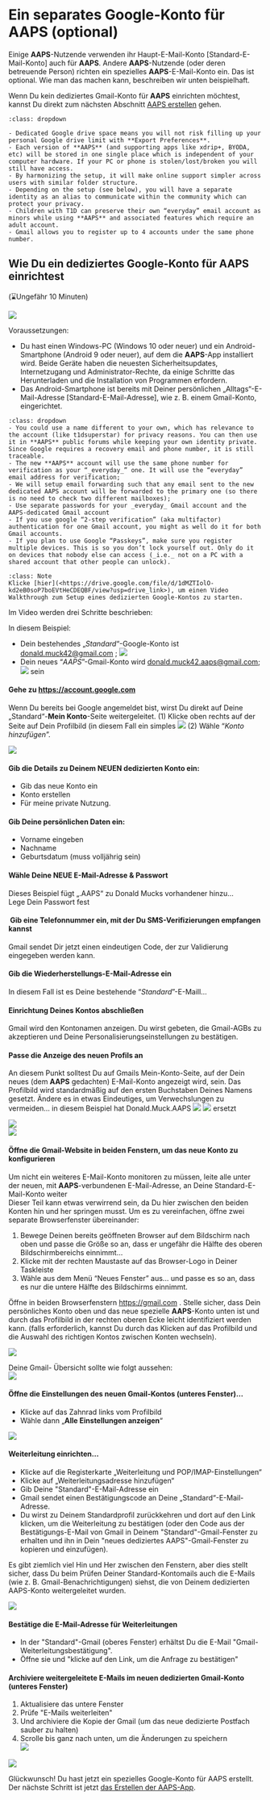 # Ein separates Google-Konto für AAPS (optional)

Einige **AAPS**-Nutzende verwenden ihr Haupt-E-Mail-Konto [Standard-E-Mail-Konto] auch für **AAPS**. Andere **AAPS**-Nutzende (oder deren betreuende Person) richten ein spezielles **AAPS**-E-Mail-Konto ein. Das ist optional. Wie man das machen kann, beschreiben wir unten beispielhaft.

Wenn Du kein dediziertes Gmail-Konto für **AAPS** einrichten möchtest, kannst Du direkt zum nächsten Abschnitt [AAPS erstellen](building-AAPS.md) gehen.

```{admonition} Advantages of a dedicated Google account for AAPS
:class: dropdown

- Dedicated Google drive space means you will not risk filling up your personal Google drive limit with **Export Preferences**.
- Each version of **AAPS** (and supporting apps like xdrip+, BYODA, etc) will be stored in one single place which is independent of your computer hardware. If your PC or phone is stolen/lost/broken you will still have access.
- By harmonizing the setup, it will make online support simpler across users with similar folder structure.
- Depending on the setup (see below), you will have a separate identity as an alias to communicate within the community which can protect your privacy. 
- Children with T1D can preserve their own “everyday” email account as minors while using **AAPS** and associated features which require an adult account.
- Gmail allows you to register up to 4 accounts under the same phone number.
```

## Wie Du ein dediziertes Google-Konto für AAPS einrichtest

(⌛Ungefähr 10 Minuten)

![](../images/Building-the-App/building_0001.png)

Voraussetzungen:

- Du hast einen Windows-PC (Windows 10 oder neuer) und ein Android-Smartphone (Android 9 oder neuer), auf dem die **AAPS**-App installiert wird. Beide Geräte haben die neuesten Sicherheitsupdates, Internetzugang und Administrator-Rechte, da einige Schritte das Herunterladen und die Installation von Programmen erfordern.
- Das Android-Smartphone ist bereits mit Deiner persönlichen „Alltags“-E-Mail-Adresse [Standard-E-Mail-Adresse], wie z. B. einem Gmail-Konto, eingerichtet.

```{admonition} Things to consider when setting up your new account
:class: dropdown
- You could use a name different to your own, which has relevance to the account (like t1dsuperstar) for privacy reasons. You can then use it in **AAPS** public forums while keeping your own identity private. Since Google requires a recovery email and phone number, it is still traceable.
- The new **AAPS** account will use the same phone number for verification as your “_everyday_” one. It will use the “everyday” email address for verification;
- We will setup email forwarding such that any email sent to the new dedicated AAPS account will be forwarded to the primary one (so there is no need to check two different mailboxes);
- Use separate passwords for your _everyday_ Gmail account and the AAPS-dedicated Gmail account
- If you use google “2-step verification” (aka multifactor) authentication for one Gmail account, you might as well do it for both Gmail accounts.
- If you plan to use Google “Passkeys”, make sure you register multiple devices. This is so you don’t lock yourself out. Only do it on devices that nobody else can access (_i.e._ not on a PC with a shared account that other people can unlock).
```



```{admonition} Video Walkthrough! 
:class: Note
Klicke [hier](<https://drive.google.com/file/d/1dMZTIolO-kd2eB0soP7boEVtHeCDEQBF/view?usp=drive_link>), um einen Video Walkthrough zum Setup eines dedizierten Google-Kontos zu starten.
```

Im Video werden drei Schritte beschrieben:

In diesem Beispiel: 

- Dein bestehendes „_Standard_“-Google-Konto ist <donald.muck42@gmail.com> ; ![](../images/Building-the-App/building_0002.png)
- Dein neues “_AAPS_”-Gmail-Konto wird <donald.muck42.aaps@gmail.com>; ![](../images/Building-the-App/building_0003.png) sein

#### Gehe zu <https://account.google.com> 

Wenn Du bereits bei Google angemeldet bist, wirst Du direkt auf Deine „Standard“-**Mein Konto**-Seite weitergeleitet.
(1) Klicke oben rechts auf der Seite auf Dein Profilbild (in diesem Fall ein simples ![](../images/Building-the-App/building_0002.png)
(2) Wähle “_Konto hinzufügen_”.

![](../images/Building-the-App/building_0005.png)

#### Gib die Details zu Deinem NEUEN dedizierten Konto ein: 

- Gib das neue Konto ein 
- Konto erstellen
- Für meine private Nutzung. 

#### Gib Deine persönlichen Daten ein:

- Vorname eingeben
- Nachname
- Geburtsdatum (muss volljährig sein)

#### Wähle Deine NEUE E-Mail-Adresse & Passwort

Dieses Beispiel fügt „.AAPS“ zu Donald Mucks vorhandener hinzu…\
Lege Dein Passwort fest

####  Gib eine Telefonnummer ein, mit der Du SMS-Verifizierungen empfangen kannst

Gmail sendet Dir jetzt einen eindeutigen Code, der zur Validierung eingegeben werden kann.

#### Gib die Wiederherstellungs-E-Mail-Adresse ein 

In diesem Fall ist es Deine bestehende “_Standard_”-E-Maill…

#### Einrichtung Deines Kontos abschließen

Gmail wird den Kontonamen anzeigen. Du wirst gebeten, die Gmail-AGBs zu akzeptieren und Deine Personalisierungseinstellungen zu bestätigen.

#### Passe die Anzeige des neuen Profils an

An diesem Punkt solltest Du auf Gmails Mein-Konto-Seite, auf der Dein neues (dem **AAPS** gedachten) E-Mail-Konto angezeigt wird, sein. Das Profilbild wird standardmäßig auf den ersten Buchstaben Deines Namens gesetzt. Ändere es in etwas Eindeutiges, um Verwechslungen zu vermeiden… in diesem Beispiel hat Donald.Muck.AAPS ![](../images/Building-the-App/building_0002.png) ![](../images/Building-the-App/building_0003.png) ersetzt

![](../images/Building-the-App/building_0007.png)\
![](../images/Building-the-App/building_0008.png)

#### Öffne die Gmail-Website in beiden Fenstern, um das neue Konto zu konfigurieren

Um nicht ein weiteres E-Mail-Konto monitoren zu müssen, leite alle unter der neuen, mit **AAPS**-verbundenen E-Mail-Adresse, an Deine Standard-E-Mail-Konto weiter \
Dieser Teil kann etwas verwirrend sein, da Du hier zwischen den beiden Konten hin und her springen musst. Um es zu vereinfachen, öffne zwei separate Browserfenster übereinander:

1. Bewege Deinen bereits geöffneten Browser auf dem Bildschirm nach oben und passe die Größe so an, dass er ungefähr die Hälfte des oberen Bildschirmbereichs einnimmt… 
2. Klicke mit der rechten Maustaste auf das Browser-Logo in Deiner Taskleiste 
3. Wähle aus dem Menü “Neues Fenster” aus... und passe es so an, dass es nur die untere Hälfte des Bildschirms einnimmt.

Öffne in beiden Browserfenstern <https://gmail.com> . Stelle sicher, dass Dein persönliches Konto oben und das neue spezielle **AAPS**-Konto unten ist und durch das Profilbild in der rechten oberen Ecke leicht identifiziert werden kann. (falls erforderlich, kannst Du durch das Klicken auf das Profilbild und die Auswahl des richtigen Kontos zwischen Konten wechseln).

![](../images/Building-the-App/building_0009.png)

Deine Gmail- Übersicht sollte wie folgt aussehen:\
![](../images/Building-the-App/building_0010.png)

#### Öffne die Einstellungen des neuen Gmail-Kontos (unteres Fenster)… 

- Klicke auf das Zahnrad links vom Profilbild 
- Wähle dann „**Alle Einstellungen anzeigen**“

![](../images/Building-the-App/building_0011.png)

#### Weiterleitung einrichten…

- Klicke auf die Registerkarte „Weiterleitung und POP/IMAP-Einstellungen“
- Klicke auf „Weiterleitungsadresse hinzufügen“
- Gib Deine "Standard"-E-Mail-Adresse ein
- Gmail sendet einen Bestätigungscode an Deine „Standard“-E-Mail-Adresse. 
- Du wirst zu Deinem Standardprofil zurückkehren und dort auf den Link klicken, um die Weiterleitung zu bestätigen (oder den Code aus der Bestätigungs-E-Mail von Gmail in Deinem "Standard"-Gmail-Fenster zu erhalten und ihn in Dein "neues dediziertes AAPS"-Gmail-Fenster zu kopieren und einzufügen).

Es gibt ziemlich viel Hin und Her zwischen den Fenstern, aber dies stellt sicher, dass Du beim Prüfen Deiner Standard-Kontomails auch die E-Mails (wie z. B. Gmail-Benachrichtigungen) siehst, die von Deinem dedizierten AAPS-Konto weitergeleitet wurden.

![](../images/Building-the-App/building_0012.png)

#### Bestätige die E-Mail-Adresse für Weiterleitungen

- In der "Standard"-Gmail (oberes Fenster) erhältst Du die E-Mail "Gmail-Weiterleitungsbestätigung". 
- Öffne sie und "klicke auf den Link, um die Anfrage zu bestätigen"

#### Archiviere weitergeleitete E-Mails im neuen dedizierten Gmail-Konto (unteres Fenster)

<!---->

1. Aktualisiere das untere Fenster
2. Prüfe "E-Mails weiterleiten"
3. Und archiviere die Kopie der Gmail (um das neue dedizierte Postfach sauber zu halten)
4. Scrolle bis ganz nach unten, um die Änderungen zu speichern\
   ![](../images/Building-the-App/building_0013.png)

![](../images/Building-the-App/building_0014.png)

Glückwunsch! Du hast jetzt ein spezielles Google-Konto für AAPS erstellt. Der nächste Schritt ist jetzt [das Erstellen der AAPS-App](building-AAPS.md).
